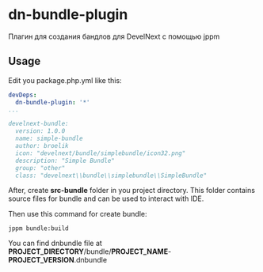 # dn-bundle-plugin
Плагин для создания бандлов для DevelNext с помощью jppm

## Usage
Edit you package.php.yml like this:
```yaml
devDeps:
  dn-bundle-plugin: '*'
...

develnext-bundle:
  version: 1.0.0
  name: simple-bundle
  author: broelik
  icon: "develnext/bundle/simplebundle/icon32.png"
  description: "Simple Bundle"
  group: "other"
  class: "develnext\\bundle\\simplebundle\\SimpleBundle"
```
After, create **src-bundle** folder in you project directory. This folder contains source files for bundle and can be used to interact with IDE.

Then use this command for create bundle:
```
jppm bundle:build
```
You can find dnbundle file at **PROJECT_DIRECTORY**/bundle/**PROJECT_NAME**-**PROJECT_VERSION**.dnbundle
